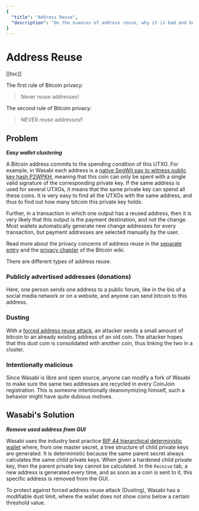 ```yaml
---
{
  "title": "Address Reuse",
  "description": "On the nuances of address reuse, why it is bad and how to fix it. This is the Wasabi documentation, an archive of knowledge about the open-source, non-custodial and privacy-focused Bitcoin wallet for desktop."
}
---
```


# Address Reuse

[[toc]]

The first rule of Bitcoin privacy:

> Never reuse addresses!

The second rule of Bitcoin privacy:

> NEVER reuse addresses!!

## Problem

_**Easy wallet clustering**_

A Bitcoin address commits to the spending condition of this UTXO.
For example, in Wasabi each address is a [native SegWit pay to witness public key hash P2WPKH](https://programmingblockchain.gitbook.io/programmingblockchain/other_types_of_ownership/p2wpkh_pay_to_witness_public_key_hash), meaning that this coin can only be spent with a single valid signature of the corresponding private key.
If the same address is used for several UTXOs, it means that the same private key can spend all these coins.
It is very easy to find all the UTXOs with the same address, and thus to find out how many bitcoin this private key holds. 

Further, in a transaction in which one output has a reused address, then it is very likely that this output is the payment destination, and not the change.
Most wallets automatically generate new change addresses for every transaction, but payment addresses are selected manually by the user.

Read more about the privacy concerns of address reuse in the [separate entry](https://en.bitcoin.it/wiki/Address_reuse) and the [privacy chapter](https://en.bitcoin.it/Privacy#Address_reuse) of the Bitcoin wiki.

There are different types of address reuse.

### Publicly advertised addresses (donations)

Here, one person sends one address to a public forum, like in the bio of a social media network or on a website, and anyone can send bitcoin to this address.

### Dusting

With a [forced address reuse attack](https://en.bitcoin.it/Privacy#Forced_address_reuse), an attacker sends a small amount of bitcoin to an already existing address of an old coin.
The attacker hopes that this dust coin is consolidated with another coin, thus linking the two in a cluster.

### Intentionally malicious

Since Wasabi is libre and open source, anyone can modify a fork of Wasabi to make sure the same two addresses are recycled in every CoinJoin registration.
This is someone intentionally deanonymizing himself, such a behavior might have quite dubious motives.

## Wasabi's Solution

_**Remove used address from GUI**_

Wasabi uses the industry best practice [BIP 44 hierarchical deterministic wallet](/using-wasabi/BIPs.md#bip-44-multi-account-hierarchy-for-deterministic-wallets) where, from one master secret, a tree structure of child private keys are generated.
It is deterministic because the same parent secret always calculates the same child private keys. When given a hardened child private key, then the parent private key cannot be calculated.
In the `Receive` tab, a new address is generated every time, and as soon as a coin is sent to it, this specific address is removed from the GUI. 

To protect against forced address reuse attack (Dusting), Wasabi has a modifiable dust limit, where the wallet does not show coins below a certain threshold value.

